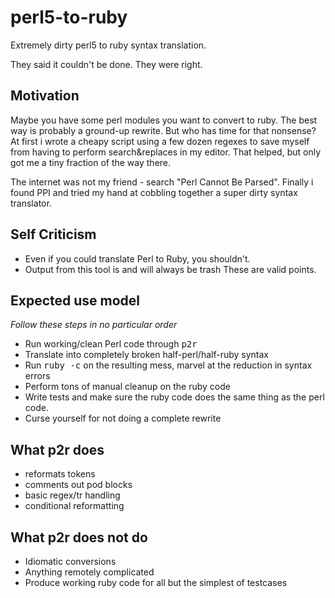 # perl5-to-ruby
Extremely dirty perl5 to ruby syntax translation.

They said it couldn't be done.  They were right.

## Motivation
Maybe you have some perl modules you want to convert to ruby.  The best way is probably a ground-up rewrite.  But who has time for that nonsense?  At first i wrote a cheapy script using a few dozen regexes to save myself from having to perform search&replaces in my editor.  That helped, but only got me a tiny fraction of the way there.

The internet was not my friend -  search "Perl Cannot Be Parsed".  Finally i found PPI and tried my hand at cobbling together a super dirty syntax translator.

## Self Criticism
* Even if you could translate Perl to Ruby, you shouldn't.
* Output from this tool is and will always be trash
These are valid points.

## Expected use model
_Follow these steps in no particular order_
* Run working/clean Perl code through <tt>p2r</tt>
* Translate into completely broken half-perl/half-ruby syntax
* Run <tt>ruby -c</tt> on the resulting mess, marvel at the reduction in syntax errors
* Perform tons of manual cleanup on the ruby code
* Write tests and make sure the ruby code does the same thing as the perl code.
* Curse yourself for not doing a complete rewrite

## What p2r does
* reformats tokens
* comments out pod blocks
* basic regex/tr handling
* conditional reformatting

## What p2r does not do
* Idiomatic conversions
* Anything remotely complicated
* Produce working ruby code for all but the simplest of testcases

